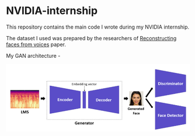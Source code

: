 # NVIDIA-internship
This repository contains the main code I wrote during my NVIDIA internship. 

The dataset I used was prepared by the researchers of [Reconstructing faces from voices](https://arxiv.org/abs/1905.10604) paper. 

My GAN architecture - 

<img src="https://github.com/27rg5/NVIDIA-internship/blob/master/GAN/GAN%20architecture.png" width="650">

